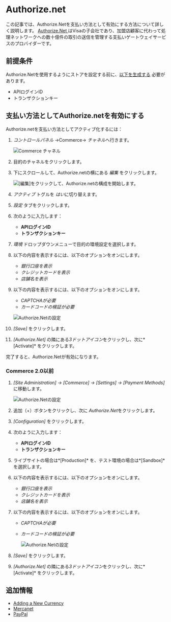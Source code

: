 # Authorize.net

この記事では、Authorize.Netを支払い方法として有効にする方法について詳しく説明します。 [ Authorize.Net ](https://www.authorize.net/about-us/)はVisaの子会社であり、加盟店顧客に代わって処理ネットワークへの数十億件の取引の送信を管理する支払いゲートウェイサービスのプロバイダーです。

## 前提条件

Authorize.Netを使用するようにストアを設定する前に、[以下を生成する](https://support.authorize.net/s/article/How-do-I-obtain-my-API-Login-ID-and-Transaction-Key) 必要があります。

  - APIログインID
  - トランザクションキー

## 支払い方法としてAuthorize.netを有効にする

Authorize.netを支払い方法としてアクティブ化するには：

1.  *コントロールパネル* →Commerce→ *チャネル*へ行きます。

    ![Commerce チャネル](./authorize.net/images/03.png)

2.  目的のチャネルをクリックします。

3.  下にスクロールして、Authorize.netの横にある *編集* をクリックします。

    ![[編集]をクリックして、Authorize.netの構成を開始します。](./authorize.net/images/04.png)

4.  *アクティブ* トグルを *はい*に切り替えます。

5.  *設定* タブをクリックします。

6.  次のように入力します：

      - **APIログインID**
      - **トランザクションキー**

7.  *環境* ドロップダウンメニューで目的の環境設定を選択します。

8.  以下の内容を表示するには、以下のオプションをオンにします。

      - *銀行口座を表示*
      - *クレジットカードを表示*
      - *店舗名を表示*

9.  以下の内容を表示するには、以下のオプションをオンにします。

      - *CAPTCHAが必要*
      - *カードコードの検証が必要*

    ![Authorize.Netの設定](./authorize.net/images/01.png)

10. *[Save]* をクリックします。

11. *[Authorize.Net]* の隣にある*3ドットアイコン*をクリックし、次に*[Activate]* をクリックします。

完了すると、Authorize.Netが有効になります。

### Commerce 2.0以前

1.  *[Site Administration] → [Commerce] → [Settings] → [Payment Methods]* に移動します。

    ![Authorize.Netの設定](./authorize.net/images/05.png)

2.  追加（+）ボタンをクリックし、次に *Authorize.Net*をクリックします。

3.  *[Configuration]* をクリックします。

4.  次のように入力します：

      - **APIログインID**
      - **トランザクションキー**

5.  ライブサイトの場合は*[Production]* を、テスト環境の場合は*[Sandbox]* を選択します。

6.  以下の内容を表示するには、以下のオプションをオンにします。

      - *銀行口座を表示*
      - *クレジットカードを表示*
      - *店舗名を表示*

7.  以下の内容を表示するには、以下のオプションをオンにします。

      - *CAPTCHAが必要*

      - *カードコードの検証が必要*

        ![Authorize.Netの設定](./authorize.net/images/02.png)

8.  *[Save]* をクリックします。

9.  *[Authorize.Net]* の隣にある*3ドットアイコン*をクリックし、次に*[Activate]* をクリックします。

## 追加情報

  - [Adding a New Currency](../currencies/adding-a-new-currency.md)
  - [Mercanet](./mercanet.md)
  - [PayPal](./paypal.md)
